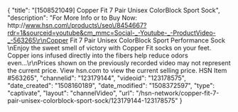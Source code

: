 {
    "title": "[1508521049] Copper Fit 7 Pair Unisex ColorBlock Sport Sock",
    "description": "For More Info or to Buy Now: http:\/\/www.hsn.com\/products\/seo\/8454667?rdr=1&sourceid=youtube&cm_mmc=Social-_-Youtube-_-ProductVideo-_-563265\r\nCopper Fit 7 Pair Unisex ColorBlock Sport Performance Sock \nEnjoy the sweet smell of victory with Copper Fit socks on your feet. Copper ions infused directly into the fibers help reduce odors even...\r\nPrices shown on the previously recorded video may not represent the current price.  View hsn.com to view the current selling price. HSN Item #563265",
    "channelid": "123179144",
    "videoid": "123178575",
    "date_created": "1508160189",
    "date_modified": "1508372597",
    "type": "captivate",
    "layout": "channelVideo",
    "url": "\/hsn-network\/copper-fit-7-pair-unisex-colorblock-sport-sock\/123179144-123178575"
}